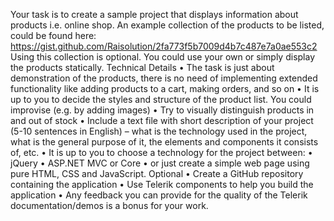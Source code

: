 Your task is to create a sample project that displays information about products i.e. online shop. An
example collection of the products to be listed, could be found here:
https://gist.github.com/Raisolution/2fa773f5b7009d4b7c487e7a0ae553c2
Using this collection is optional. You could use your own or simply display the products statically.
Technical Details
• The task is just about demonstration of the products, there is no need of implementing
extended functionality like adding products to a cart, making orders, and so on
• It is up to you to decide the styles and structure of the product list. You could improvise (e.g.
by adding images)
• Try to visually distinguish products in and out of stock
• Include a text file with short description of your project (5-10 sentences in English) – what is
the technology used in the project, what is the general purpose of it, the elements and
components it consists of, etc.
• It is up to you to choose a technology for the project between:
• jQuery
• ASP.NET MVC or Core
• or just create a simple web page using pure HTML, CSS and JavaScript.
Optional
• Create a GitHub repository containing the application
• Use Telerik components to help you build the application
• Any feedback you can provide for the quality of the Telerik documentation/demos is a bonus
for your work.
